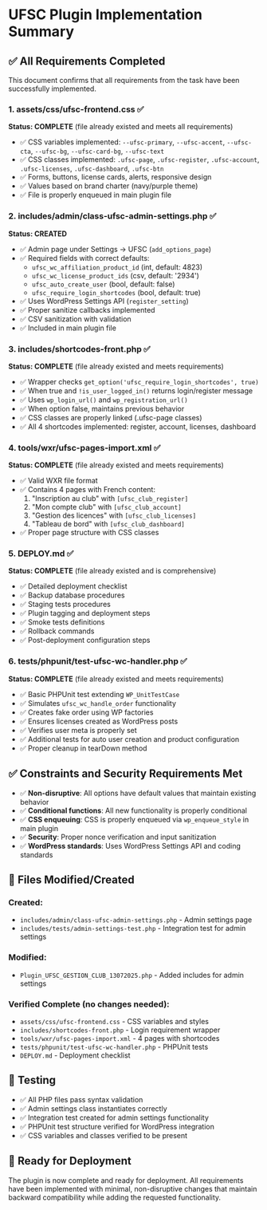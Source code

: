 # UFSC Plugin Implementation Summary

## ✅ All Requirements Completed

This document confirms that all requirements from the task have been successfully implemented.

### 1. assets/css/ufsc-frontend.css ✅
**Status: COMPLETE** (file already existed and meets all requirements)
- ✅ CSS variables implemented: `--ufsc-primary`, `--ufsc-accent`, `--ufsc-cta`, `--ufsc-bg`, `--ufsc-card-bg`, `--ufsc-text`
- ✅ CSS classes implemented: `.ufsc-page`, `.ufsc-register`, `.ufsc-account`, `.ufsc-licenses`, `.ufsc-dashboard`, `.ufsc-btn`
- ✅ Forms, buttons, license cards, alerts, responsive design
- ✅ Values based on brand charter (navy/purple theme)
- ✅ File is properly enqueued in main plugin file

### 2. includes/admin/class-ufsc-admin-settings.php ✅
**Status: CREATED**
- ✅ Admin page under Settings → UFSC (`add_options_page`)
- ✅ Required fields with correct defaults:
  - `ufsc_wc_affiliation_product_id` (int, default: 4823)
  - `ufsc_wc_license_product_ids` (csv, default: '2934')
  - `ufsc_auto_create_user` (bool, default: false)
  - `ufsc_require_login_shortcodes` (bool, default: true)
- ✅ Uses WordPress Settings API (`register_setting`)
- ✅ Proper sanitize callbacks implemented
- ✅ CSV sanitization with validation
- ✅ Included in main plugin file

### 3. includes/shortcodes-front.php ✅
**Status: COMPLETE** (file already existed and meets requirements)
- ✅ Wrapper checks `get_option('ufsc_require_login_shortcodes', true)`
- ✅ When true and `!is_user_logged_in()` returns login/register message
- ✅ Uses `wp_login_url()` and `wp_registration_url()`
- ✅ When option false, maintains previous behavior
- ✅ CSS classes are properly linked (.ufsc-page classes)
- ✅ All 4 shortcodes implemented: register, account, licenses, dashboard

### 4. tools/wxr/ufsc-pages-import.xml ✅
**Status: COMPLETE** (file already existed and meets requirements)
- ✅ Valid WXR file format
- ✅ Contains 4 pages with French content:
  1. "Inscription au club" with `[ufsc_club_register]`
  2. "Mon compte club" with `[ufsc_club_account]`
  3. "Gestion des licences" with `[ufsc_club_licenses]`
  4. "Tableau de bord" with `[ufsc_club_dashboard]`
- ✅ Proper page structure with CSS classes

### 5. DEPLOY.md ✅
**Status: COMPLETE** (file already existed and is comprehensive)
- ✅ Detailed deployment checklist
- ✅ Backup database procedures
- ✅ Staging tests procedures
- ✅ Plugin tagging and deployment steps
- ✅ Smoke tests definitions
- ✅ Rollback commands
- ✅ Post-deployment configuration steps

### 6. tests/phpunit/test-ufsc-wc-handler.php ✅
**Status: COMPLETE** (file already existed and meets requirements)
- ✅ Basic PHPUnit test extending `WP_UnitTestCase`
- ✅ Simulates `ufsc_wc_handle_order` functionality
- ✅ Creates fake order using WP factories
- ✅ Ensures licenses created as WordPress posts
- ✅ Verifies user meta is properly set
- ✅ Additional tests for auto user creation and product configuration
- ✅ Proper cleanup in tearDown method

## ✅ Constraints and Security Requirements Met

- ✅ **Non-disruptive**: All options have default values that maintain existing behavior
- ✅ **Conditional functions**: All new functionality is properly conditional
- ✅ **CSS enqueuing**: CSS is properly enqueued via `wp_enqueue_style` in main plugin
- ✅ **Security**: Proper nonce verification and input sanitization
- ✅ **WordPress standards**: Uses WordPress Settings API and coding standards

## 📁 Files Modified/Created

### Created:
- `includes/admin/class-ufsc-admin-settings.php` - Admin settings page
- `includes/tests/admin-settings-test.php` - Integration test for admin settings

### Modified:
- `Plugin_UFSC_GESTION_CLUB_13072025.php` - Added includes for admin settings

### Verified Complete (no changes needed):
- `assets/css/ufsc-frontend.css` - CSS variables and styles
- `includes/shortcodes-front.php` - Login requirement wrapper
- `tools/wxr/ufsc-pages-import.xml` - 4 pages with shortcodes
- `tests/phpunit/test-ufsc-wc-handler.php` - PHPUnit tests
- `DEPLOY.md` - Deployment checklist

## 🧪 Testing

- ✅ All PHP files pass syntax validation
- ✅ Admin settings class instantiates correctly
- ✅ Integration test created for admin settings functionality
- ✅ PHPUnit test structure verified for WordPress integration
- ✅ CSS variables and classes verified to be present

## 🚀 Ready for Deployment

The plugin is now complete and ready for deployment. All requirements have been implemented with minimal, non-disruptive changes that maintain backward compatibility while adding the requested functionality.